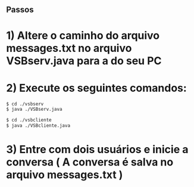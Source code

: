 ## Passos
# 1) Altere o caminho do arquivo messages.txt no arquivo VSBserv.java para a do seu PC
# 2) Execute os seguintes comandos:
```bash
$ cd ./vsbserv
$ java ./VSBserv.java

$ cd ./vsbcliente
$ java ./VSBcliente.java
```

# 3) Entre com dois usuários e inicie a conversa ( A conversa é salva no arquivo messages.txt )
